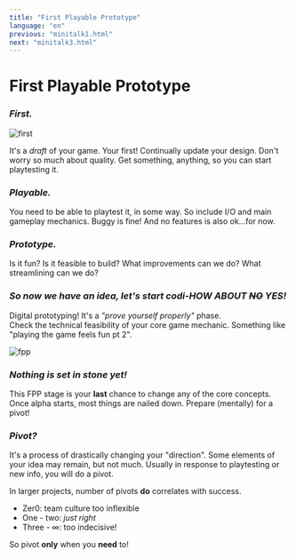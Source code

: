 ```yaml
---
title: "First Playable Prototype"
language: "en"
previous: "minitalk1.html"
next: "minitalk3.html"
---
```

# First Playable Prototype

### _First._

![first](https://media.tenor.com/images/a8e424081798c21b01dfbd830e5d5e19/tenor.gif)

It's a _draft_ of your game. Your first! Continually update your design. Don't worry so much about quality. Get something, anything, so you can start playtesting it.

### _Playable._
You need to be able to playtest it, in some way. So include I/O and main gameplay mechanics. Buggy is fine! And no features is also ok...for now.

### _Prototype._
Is it fun? Is it feasible to build? What improvements can we do? What streamlining can we do?

### _So now we have an idea, let's start codi-HOW ABOUT ~~NO~~ YES!_
Digital prototyping! It's a _"prove yourself properly"_ phase.  
Check the technical feasibility of your core game mechanic. Something like "playing the game feels fun pt 2".

![fpp](https://img.itch.zone/aW1nLzI1NzkyODUuZ2lm/347x500/nqPVGV.gif)

### _Nothing is set in stone yet!_
This FPP stage is your **last** chance to change any of the core concepts. Once alpha starts, most things are nailed down. Prepare (mentally) for a pivot!

### _Pivot?_
It's a process of drastically changing your "direction". Some elements of your idea may remain, but not much. Usually in response to playtesting or new info, you will do a pivot. 

In larger projects, number of pivots **do** correlates with success.
- Zer0: team culture too inflexible
- One - two: _just right_
- Three - ∞: too indecisive!

So pivot **only** when you **need** to!



